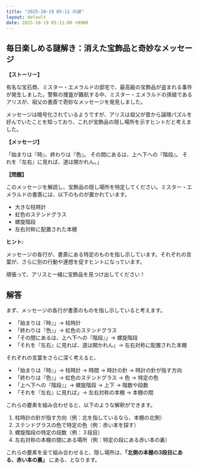 ```yaml
---
title: "2025-10-19 05:11 の謎"
layout: default
date: 2025-10-19 05:11:00 +0900
---
```

## 毎日楽しめる謎解き：消えた宝飾品と奇妙なメッセージ

**【ストーリー】**

有名な宝石商、ミスター・エメラルドの邸宅で、最高級の宝飾品が盗まれる事件が発生しました。警察の捜査が難航する中、ミスター・エメラルドの孫娘であるアリスが、祖父の書斎で奇妙なメッセージを発見しました。

メッセージは暗号化されているようですが、アリスは祖父が昔から論理パズルを好んでいたことを知っており、これが宝飾品の隠し場所を示すヒントだと考えました。

**【メッセージ】**

「始まりは『時』、終わりは『色』。
その間にあるは、上へ下への『階段』。
それを『左右』に見れば、道は開かれん。」

**【問題】**

このメッセージを解読し、宝飾品の隠し場所を特定してください。ミスター・エメラルドの書斎には、以下のものが置かれています。

*   大きな柱時計
*   虹色のステンドグラス
*   螺旋階段
*   左右対称に配置された本棚

**ヒント:**

メッセージの各行が、書斎にある特定のものを指し示しています。それぞれの言葉が、さらに別の行動や連想を促すヒントになっています。

頑張って、アリスと一緒に宝飾品を見つけ出してください！

## 解答

まず、メッセージの各行が書斎のものを指し示していると考えます。

*   「始まりは『時』」→ 柱時計
*   「終わりは『色』」→ 虹色のステンドグラス
*   「その間にあるは、上へ下への『階段』」→ 螺旋階段
*   「それを『左右』に見れば、道は開かれん」→ 左右対称に配置された本棚

それぞれの言葉をさらに深く考えると、

*   「始まりは『時』」→ 柱時計 → 時間 → 時計の針 → 時計の針が指す方向
*   「終わりは『色』」→ 虹色のステンドグラス → 色 → 特定の色
*   「上へ下への『階段』」→ 螺旋階段 → 上下 → 階数や段数
*   「それを『左右』に見れば」→ 左右対称の本棚 → 本棚の間

これらの要素を組み合わせると、以下のような解釈ができます。

1.  柱時計の針が指す方向（例：北を指しているなら、本棚の北側）
2.  ステンドグラスの色で特定の色（例：赤い本を探す）
3.  螺旋階段の特定の段数（例：３段目）
4.  左右対称の本棚の間にある場所（例：特定の段にある赤い本の裏）

これらの要素を全て組み合わせると、隠し場所は、**「北側の本棚の3段目にある、赤い本の裏」** にある、となります。
